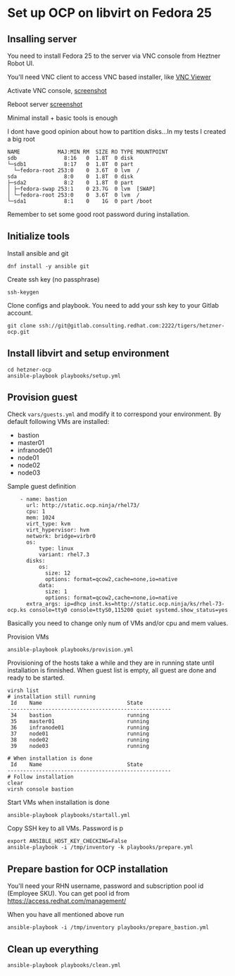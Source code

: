 # Set up OCP on libvirt on Fedora 25

## Insalling server

You need to install Fedora 25 to the server via VNC console from Heztner Robot UI.

You'll need VNC client to access VNC based installer, like [VNC Viewer](https://www.realvnc.com/en/download/viewer/) 

Activate VNC console, [screenshot](images/01_vnc_console.png)

Reboot server [screenshot](images/02_reboot.png)


Minimal install + basic tools is enough

I dont have good opinion about how to partition disks...In my tests I created a big root
````
NAME            MAJ:MIN RM  SIZE RO TYPE MOUNTPOINT
sdb               8:16   0  1.8T  0 disk 
└─sdb1            8:17   0  1.8T  0 part 
  └─fedora-root 253:0    0  3.6T  0 lvm  /
sda               8:0    0  1.8T  0 disk 
├─sda2            8:2    0  1.8T  0 part 
│ ├─fedora-swap 253:1    0 23.7G  0 lvm  [SWAP]
│ └─fedora-root 253:0    0  3.6T  0 lvm  /
└─sda1            8:1    0    1G  0 part /boot
````

Remember to set some good root password during installation.

## Initialize tools

Install ansible and git

````
dnf install -y ansible git
````

Create ssh key (no passphrase)

````
ssh-keygen
````

Clone configs and playbook. You need to add your ssh key to your Gitlab account.

````
git clone ssh://git@gitlab.consulting.redhat.com:2222/tigers/hetzner-ocp.git
````

## Install libvirt and setup environment

````
cd hetzner-ocp
ansible-playbook playbooks/setup.yml
````

## Provision guest

Check ```vars/guests.yml``` and modify it to correspond your environment. By default following VMs are installed:

* bastion
* master01
* infranode01
* node01
* node02
* node03

Sample guest definition

````
    - name: bastion
      url: http://static.ocp.ninja/rhel73/
      cpu: 1
      mem: 1024
      virt_type: kvm
      virt_hypervisor: hvm
      network: bridge=virbr0
      os:
          type: linux
          variant: rhel7.3
      disks:
          os:
            size: 12
            options: format=qcow2,cache=none,io=native
          data:
            size: 1
            options: format=qcow2,cache=none,io=native
      extra_args: ip=dhcp inst.ks=http://static.ocp.ninja/ks/rhel-73-ocp.ks console=tty0 console=ttyS0,115200 quiet systemd.show_status=yes
````

Basically you need to change only num of VMs and/or cpu and mem values.

Provision VMs
````
ansible-playbook playbooks/provision.yml
````

Provisioning of the hosts take a while and they are in running state until installation is finnished. When guest list is empty, all guest are done and ready to be started.

````
virsh list
# installation still running
 Id    Name                           State
----------------------------------------------------
 34    bastion                        running
 35    master01                       running
 36    infranode01                    running
 37    node01                         running
 38    node02                         running
 39    node03                         running
 
# When installation is done
 Id    Name                           State
----------------------------------------------------
# Follow installation
clear
virsh console bastion
````

Start VMs when installation is done

````
ansible-playbook playbooks/startall.yml
````

Copy SSH key to all VMs. Password is p

````
export ANSIBLE_HOST_KEY_CHECKING=False
ansible-playbook -i /tmp/inventory -k playbooks/prepare.yml
````

## Prepare bastion for OCP installation
You'll need your RHN username, password and subscription pool id (Employee SKU). You can get pool id from https://access.redhat.com/management/

When you have all mentioned above run

````
ansible-playbook -i /tmp/inventory playbooks/prepare_bastion.yml
````

## Clean up everything

````
ansible-playbook playbooks/clean.yml
````